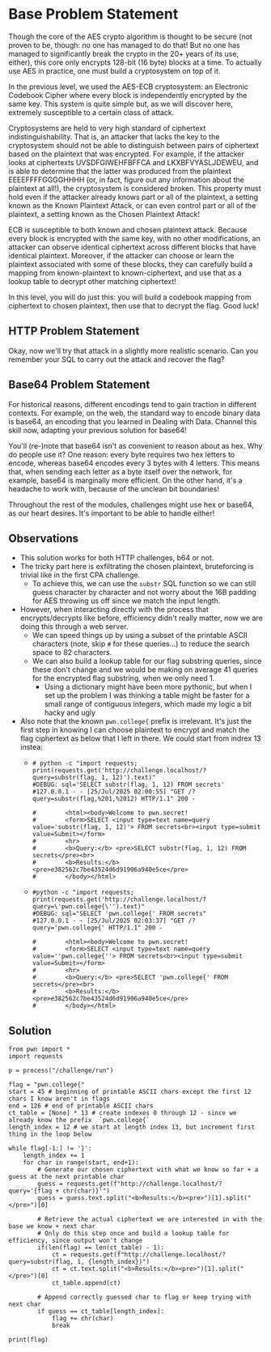 # Base Problem Statement
Though the core of the AES crypto algorithm is thought to be secure (not proven to be, though: no one has managed to do that! But no one has managed to significantly break the crypto in the 20+ years of its use, either), this core only encrypts 128-bit (16 byte) blocks at a time. To actually use AES in practice, one must build a cryptosystem on top of it.

In the previous level, we used the AES-ECB cryptosystem: an Electronic Codebook Cipher where every block is independently encrypted by the same key. This system is quite simple but, as we will discover here, extremely susceptible to a certain class of attack.

Cryptosystems are held to very high standard of ciphertext indistinguishability. That is, an attacker that lacks the key to the cryptosystem should not be able to distinguish between pairs of ciphertext based on the plaintext that was encrypted. For example, if the attacker looks at ciphertexts UVSDFGIWEHFBFFCA and LKXBFVYASLJDEWEU, and is able to determine that the latter was produced from the plaintext EEEEFFFFGGGGHHHH (or, in fact, figure out any information about the plaintext at all!), the cryptosystem is considered broken. This property must hold even if the attacker already knows part or all of the plaintext, a setting known as the Known Plaintext Attack, or can even control part or all of the plaintext, a setting known as the Chosen Plaintext Attack!

ECB is susceptible to both known and chosen plaintext attack. Because every block is encrypted with the same key, with no other modifications, an attacker can observe identical ciphertext across different blocks that have identical plaintext. Moreover, if the attacker can choose or learn the plaintext associated with some of these blocks, they can carefully build a mapping from known-plaintext to known-ciphertext, and use that as a lookup table to decrypt other matching ciphertext!

In this level, you will do just this: you will build a codebook mapping from ciphertext to chosen plaintext, then use that to decrypt the flag. Good luck!

## HTTP Problem Statement
Okay, now we'll try that attack in a slightly more realistic scenario. Can you remember your SQL to carry out the attack and recover the flag?

## Base64 Problem Statement
For historical reasons, different encodings tend to gain traction in different contexts. For example, on the web, the standard way to encode binary data is base64, an encoding that you learned in Dealing with Data. Channel this skill now, adapting your previous solution for base64!

You'll (re-)note that base64 isn't as convenient to reason about as hex. Why do people use it? One reason: every byte requires two hex letters to encode, whereas base64 encodes every 3 bytes with 4 letters. This means that, when sending each letter as a byte itself over the network, for example, base64 is marginally more efficient. On the other hand, it's a headache to work with, because of the unclean bit boundaries!

Throughout the rest of the modules, challenges might use hex or base64, as our heart desires. It's important to be able to handle either!

## Observations
- This solution works for both HTTP challenges, b64 or not.
- The tricky part here is exfiltrating the chosen plaintext, bruteforcing is trivial like in the first CPA challenge.
  - To achieve this, we can use the `substr` SQL function so we can still guess character by character and not worry about the 16B padding for AES throwing us off since we match the input length.
- However, when interacting directly with the process that encrypts/decrypts like before, efficiency didn't really matter, now we are doing this through a web server.
  - We can speed things up by using a subset of the printable ASCII characters (note, skip `#` for these queries...) to reduce the search space to 82 characters.
  - We can also build a lookup table for our flag substring queries, since these don't change and we would be making on average 41 queries for the encrypted flag substring, when we only need 1.
    - Using a dictionary might have been more pythonic, but when I set up the problem I was thinking a table might be faster for a small range of contiguous integers, which made my logic a bit hacky and ugly
- Also note that the known `pwn.college{` prefix is irrelevant. It's just the first step in knowing I can choose plaintext to encrypt and match the flag ciphertext as below that I left in there. We could start from indrex 13 instea:
  - ```
    # python -c "import requests; print(requests.get('http://challenge.localhost/?query=substr(flag, 1, 12)').text)"
    #DEBUG: sql='SELECT substr(flag, 1, 12) FROM secrets'
    #127.0.0.1 - - [25/Jul/2025 02:00:55] "GET /?query=substr(flag,%201,%2012) HTTP/1.1" 200 -
    
    #        <html><body>Welcome to pwn.secret!
    #        <form>SELECT <input type=text name=query value='substr(flag, 1, 12)'> FROM secrets<br><input type=submit value=Submit></form>
    #        <hr>
    #        <b>Query:</b> <pre>SELECT substr(flag, 1, 12) FROM secrets</pre><br>
    #        <b>Results:</b><pre>e382562c7be43524d6d91906a940e5ce</pre>
    #        </body></html>
    ```
  - ```
    #python -c "import requests; print(requests.get('http://challenge.localhost/?query=\'pwn.college{\'').text)"
    #DEBUG: sql="SELECT 'pwn.college{' FROM secrets"
    #127.0.0.1 - - [25/Jul/2025 02:03:37] "GET /?query='pwn.college{' HTTP/1.1" 200 -
  
    #        <html><body>Welcome to pwn.secret!
    #        <form>SELECT <input type=text name=query value=''pwn.college{''> FROM secrets<br><input type=submit value=Submit></form>
    #        <hr>
    #        <b>Query:</b> <pre>SELECT 'pwn.college{' FROM secrets</pre><br>
    #        <b>Results:</b><pre>e382562c7be43524d6d91906a940e5ce</pre>
    #        </body></html>
    ```
## Solution
```
from pwn import *
import requests

p = process("/challenge/run")

flag = "pwn.college{"
start = 45 # beginning of printable ASCII chars except the first 12 chars I know aren't in flags
end = 126 # end of printable ASCII chars
ct_table = [None] * 13 # create indexes 0 through 12 - since we already know the prefix  `pwn.college{`
length_index = 12 # we start at length index 13, but increment first thing in the loop below

while flag[-1:] != '}':
    length_index += 1
    for char in range(start, end+1):
        # Generate our chosen ciphertext with what we know so far + a guess at the next printable char
        guess = requests.get(f"http://challenge.localhost/?query='{flag + chr(char)}'")
        guess = guess.text.split("<b>Results:</b><pre>")[1].split("</pre>")[0]
       
        # Retrieve the actual ciphertext we are interested in with the base we know + next char
        # Only do this step once and build a lookup table for efficiency, since output won't change
        if(len(flag) == len(ct_table) - 1):
            ct = requests.get(f"http://challenge.localhost/?query=substr(flag, 1, {length_index})")
            ct = ct.text.split("<b>Results:</b><pre>")[1].split("</pre>")[0]
            ct_table.append(ct)
        
        # Append correctly guessed char to flag or keep trying with next char
        if guess == ct_table[length_index]:
            flag += chr(char)
            break

print(flag)
```
